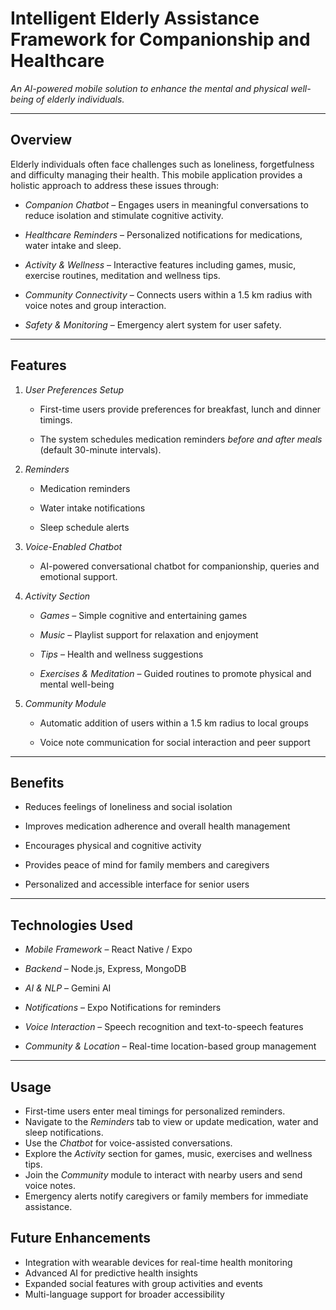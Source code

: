 # Intelligent Elderly Assistance Framework for Companionship and Healthcare



*An AI-powered mobile solution to enhance the mental and physical well-being of elderly individuals.*



---



## Overview



Elderly individuals often face challenges such as loneliness, forgetfulness and difficulty managing their health. This mobile application provides a holistic approach to address these issues through:



- *Companion Chatbot* – Engages users in meaningful conversations to reduce isolation and stimulate cognitive activity.

- *Healthcare Reminders* – Personalized notifications for medications, water intake and sleep.

- *Activity & Wellness* – Interactive features including games, music, exercise routines, meditation and wellness tips.

- *Community Connectivity* – Connects users within a 1.5 km radius with voice notes and group interaction.

- *Safety & Monitoring* – Emergency alert system for user safety.



---



## Features



1. *User Preferences Setup*  

   - First-time users provide preferences for breakfast, lunch and dinner timings.  

   - The system schedules medication reminders *before and after meals* (default 30-minute intervals).



2. *Reminders*  

   - Medication reminders  

   - Water intake notifications  

   - Sleep schedule alerts  



3. *Voice-Enabled Chatbot*  

   - AI-powered conversational chatbot for companionship, queries and emotional support.



4. *Activity Section*  

   - *Games* – Simple cognitive and entertaining games  

   - *Music* – Playlist support for relaxation and enjoyment  

   - *Tips* – Health and wellness suggestions  

   - *Exercises & Meditation* – Guided routines to promote physical and mental well-being  



5. *Community Module*  

   - Automatic addition of users within a 1.5 km radius to local groups  

   - Voice note communication for social interaction and peer support  



---



## Benefits



- Reduces feelings of loneliness and social isolation  

- Improves medication adherence and overall health management  

- Encourages physical and cognitive activity  

- Provides peace of mind for family members and caregivers  

- Personalized and accessible interface for senior users  



---



## Technologies Used



- *Mobile Framework* – React Native / Expo  

- *Backend* – Node.js, Express, MongoDB  

- *AI & NLP* – Gemini AI

- *Notifications* – Expo Notifications for reminders  

- *Voice Interaction* – Speech recognition and text-to-speech features  

- *Community & Location* – Real-time location-based group management  



---



## Usage

- First-time users enter meal timings for personalized reminders.  
- Navigate to the *Reminders* tab to view or update medication, water and sleep notifications.  
- Use the *Chatbot* for voice-assisted conversations.  
- Explore the *Activity* section for games, music, exercises and wellness tips.  
- Join the *Community* module to interact with nearby users and send voice notes.  
- Emergency alerts notify caregivers or family members for immediate assistance.  

## Future Enhancements

- Integration with wearable devices for real-time health monitoring  
- Advanced AI for predictive health insights  
- Expanded social features with group activities and events  
- Multi-language support for broader accessibility
